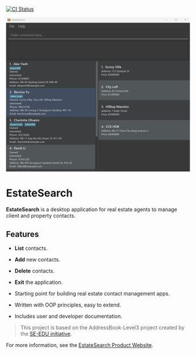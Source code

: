 [![CI Status](https://github.com/AY2526S1-CS2103T-W12-4/tp/workflows/Java%20CI/badge.svg)](https://github.com/AY2526S1-CS2103T-W12-4/tp/actions)

![Ui](docs/images/Ui.png)

# EstateSearch

**EstateSearch** is a desktop application for real estate agents to manage client and property contacts.

## Features

- **List** contacts.
- **Add** new contacts.
- **Delete** contacts.
- **Exit** the application.

- Starting point for building real estate contact management apps.
- Written with OOP principles, easy to extend.
- Includes user and developer documentation.

> This project is based on the AddressBook-Level3 project created by the [SE-EDU initiative](https://se-education.org).

For more information, see the [EstateSearch Product Website](https://ay2526s1-cs2103t-w12-4.github.io/tp/).

